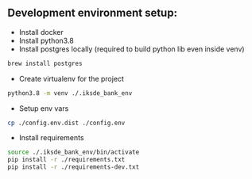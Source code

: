 Development environment setup:
--

* Install docker
* Install python3.8
* Install postgres locally (required to build python lib even inside venv)
```bash
brew install postgres
```
* Create virtualenv for the project
```bash
python3.8 -m venv ./.iksde_bank_env
```
* Setup env vars
```bash
cp ./config.env.dist ./config.env
```
* Install requirements
```bash
source ./.iksde_bank_env/bin/activate
pip install -r ./requirements.txt
pip install -r ./requirements-dev.txt
```
